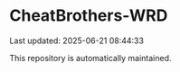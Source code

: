 # CheatBrothers-WRD

Last updated: 2025-06-21 08:44:33

This repository is automatically maintained.
